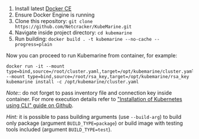 1. Install latest [Docker CE](https://docs.docker.com/engine/install/)
2. Ensure Docker Engine is running
3. Clone this repository: `git clone https://github.com/Netcracker/KubeMarine.git`
4. Navigate inside project directory: `cd kubemarine`
5. Run building: `docker build . -t kubemarine --no-cache --progress=plain`

Now you can proceed to run Kubemarine from container, for example:

```
docker run -it --mount type=bind,source=/root/cluster.yaml,target=/opt/kubemarine/cluster.yaml --mount type=bind,source=/root/rsa_key,target=/opt/kubemarine/rsa_key kubemarine install -c /opt/kubemarine/cluster.yaml
```

_Note:_: do not forget to pass inventory file and connection key inside container.
For more execution details refer to ["Installation of Kubernetes using CLI" guide on Github](https://github.com/Netcracker/kubemarine/blob/main/documentation/Installation.md#installation-of-kubernetes-using-cli).

_Hint:_ it is possible to pass building arguments (use `--build-arg`) to build only package (argument `BUILD_TYPE=package`) or build image with testing tools included (argument `BUILD_TYPE=test`).
